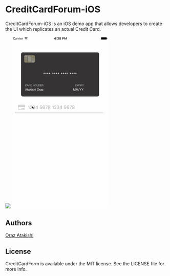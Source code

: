 # CreditCardForum-iOS
CreditCardForum-iOS is an iOS demo app that allows developers to create the UI which replicates an actual Credit Card.

<img src="https://dotjpg.co/8bu.png" width="300">

<img src="CreditCardDemo.gif" width="300">

## Authors

[Oraz Atakishi](https://github.com/orazz)

## License

CreditCardForm is available under the MIT license. See the LICENSE file for more info.
